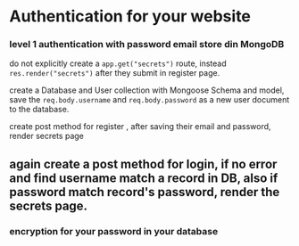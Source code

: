 # Authentication for your website

### level 1 authentication with password email store din MongoDB


do not explicitly create a `app.get("secrets")` route, instead `res.render("secrets")` after they submit in register page.

create a Database and User collection with Mongoose Schema and model, save the `req.body.username` and `req.body.password` as a new user document to the database.

create post method for register , after saving their email and password, render secrets page

again create a post method for login, if no error and find username match a record in DB, also if password match record's password, render the secrets page.
---
### encryption for your password in your database 
